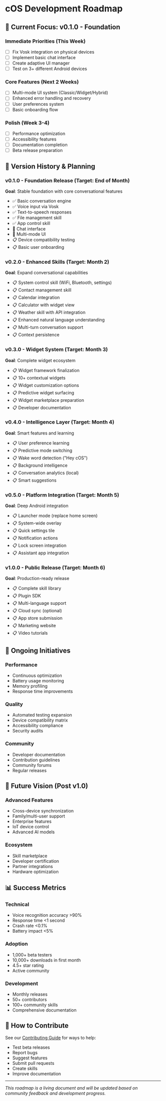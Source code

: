 # cOS Development Roadmap

## 🎯 Current Focus: v0.1.0 - Foundation

### Immediate Priorities (This Week)
- [ ] Fix Vosk integration on physical devices
- [ ] Implement basic chat interface
- [ ] Create adaptive UI manager
- [ ] Test on 3+ different Android devices

### Core Features (Next 2 Weeks)
- [ ] Multi-mode UI system (Classic/Widget/Hybrid)
- [ ] Enhanced error handling and recovery
- [ ] User preferences system
- [ ] Basic onboarding flow

### Polish (Week 3-4)
- [ ] Performance optimization
- [ ] Accessibility features
- [ ] Documentation completion
- [ ] Beta release preparation

## 📅 Version History & Planning

### v0.1.0 - Foundation Release (Target: End of Month)
**Goal**: Stable foundation with core conversational features

- ✅ Basic conversation engine
- ✅ Voice input via Vosk
- ✅ Text-to-speech responses
- ✅ File management skill
- ✅ App control skill
- 🔄 Chat interface
- 🔄 Multi-mode UI
- 📋 Device compatibility testing
- 📋 Basic user onboarding

### v0.2.0 - Enhanced Skills (Target: Month 2)
**Goal**: Expand conversational capabilities

- 📋 System control skill (WiFi, Bluetooth, settings)
- 📋 Contact management skill
- 📋 Calendar integration
- 📋 Calculator with widget view
- 📋 Weather skill with API integration
- 📋 Enhanced natural language understanding
- 📋 Multi-turn conversation support
- 📋 Context persistence

### v0.3.0 - Widget System (Target: Month 3)
**Goal**: Complete widget ecosystem

- 📋 Widget framework finalization
- 📋 10+ contextual widgets
- 📋 Widget customization options
- 📋 Predictive widget surfacing
- 📋 Widget marketplace preparation
- 📋 Developer documentation

### v0.4.0 - Intelligence Layer (Target: Month 4)
**Goal**: Smart features and learning

- 📋 User preference learning
- 📋 Predictive mode switching
- 📋 Wake word detection ("Hey cOS")
- 📋 Background intelligence
- 📋 Conversation analytics (local)
- 📋 Smart suggestions

### v0.5.0 - Platform Integration (Target: Month 5)
**Goal**: Deep Android integration

- 📋 Launcher mode (replace home screen)
- 📋 System-wide overlay
- 📋 Quick settings tile
- 📋 Notification actions
- 📋 Lock screen integration
- 📋 Assistant app integration

### v1.0.0 - Public Release (Target: Month 6)
**Goal**: Production-ready release

- 📋 Complete skill library
- 📋 Plugin SDK
- 📋 Multi-language support
- 📋 Cloud sync (optional)
- 📋 App store submission
- 📋 Marketing website
- 📋 Video tutorials

## 🔄 Ongoing Initiatives

### Performance
- Continuous optimization
- Battery usage monitoring
- Memory profiling
- Response time improvements

### Quality
- Automated testing expansion
- Device compatibility matrix
- Accessibility compliance
- Security audits

### Community
- Developer documentation
- Contribution guidelines
- Community forums
- Regular releases

## 🎪 Future Vision (Post v1.0)

### Advanced Features
- Cross-device synchronization
- Family/multi-user support
- Enterprise features
- IoT device control
- Advanced AI models

### Ecosystem
- Skill marketplace
- Developer certification
- Partner integrations
- Hardware optimization

## 📊 Success Metrics

### Technical
- Voice recognition accuracy >90%
- Response time <1 second
- Crash rate <0.1%
- Battery impact <5%

### Adoption
- 1,000+ beta testers
- 10,000+ downloads in first month
- 4.5+ star rating
- Active community

### Development
- Monthly releases
- 50+ contributors
- 100+ community skills
- Comprehensive documentation

## 🤝 How to Contribute

See our [Contributing Guide](CONTRIBUTING.md) for ways to help:
- Test beta releases
- Report bugs
- Suggest features
- Submit pull requests
- Create skills
- Improve documentation

---

*This roadmap is a living document and will be updated based on community feedback and development progress.*